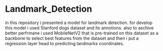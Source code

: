 # Landmark_Detection
in this repository i presented a model for landmark detection. for develop this model i used Stanford dogs dataset and its annotions. also to aschive 
better perfrmane i used MobileNetV2 that is pre-trained on this dataset as a backbone to select best features from the dataset and then i put a regression layer head to 
predicting landmarks coordinates.
